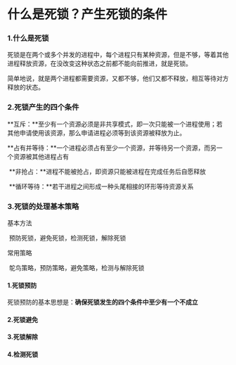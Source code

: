 # 什么是死锁？产生死锁的条件

### 1.什么是死锁

​	死锁是在两个或多个并发的进程中，每个进程只有某种资源，但是不够，等着其他进程释放资源，在没改变这种状态之前都不能向前推进，就是死锁。

​	简单地说，就是两个进程都需要资源，又都不够，他们又都不释放，相互等待对方释放的状态。

### 2.死锁产生的四个条件

​	**互斥：**至少有一个资源必须是非共享模式，即一次只能被一个进程使用；若其他申请使用该资源，那么申请进程必须等到该资源被释放为止。

​	**占有并等待：**一个进程必须占有至少一个资源，并等待另一个资源，而另一个资源被其他进程占有

​	**非抢占：**进程不能被抢占，即资源只能被进程在完成任务后自愿释放

​	**循环等待：**若干进程之间形成一种头尾相接的环形等待资源关系



### 3.死锁的处理基本策略

基本方法

​	预防死锁，避免死锁，检测死锁，解除死锁

常用策略

​	鸵鸟策略，预防策略，避免策略，检测与解除死锁



#### 1.死锁预防

​	死锁预防的基本思想是：**确保死锁发生的四个条件中至少有一个不成立**

#### 2.死锁避免

#### 3.死锁解除

#### 4.检测死锁















